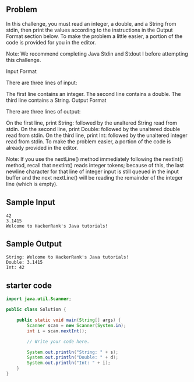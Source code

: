 ## Problem
In this challenge, you must read an integer, a double, and a String from stdin, then print the values according to the instructions in the Output Format section below. To make the problem a little easier, a portion of the code is provided for you in the editor.

Note: We recommend completing Java Stdin and Stdout I before attempting this challenge.

Input Format

There are three lines of input:

The first line contains an integer.
The second line contains a double.
The third line contains a String.
Output Format

There are three lines of output:

On the first line, print String: followed by the unaltered String read from stdin.
On the second line, print Double: followed by the unaltered double read from stdin.
On the third line, print Int: followed by the unaltered integer read from stdin.
To make the problem easier, a portion of the code is already provided in the editor.

Note: If you use the nextLine() method immediately following the nextInt() method, recall that nextInt() reads integer tokens; because of this, the last newline character for that line of integer input is still queued in the input buffer and the next nextLine() will be reading the remainder of the integer line (which is empty).

## Sample Input
```
42
3.1415
Welcome to HackerRank's Java tutorials!
```
## Sample Output
```
String: Welcome to HackerRank's Java tutorials!
Double: 3.1415
Int: 42
```

## starter code
```java
import java.util.Scanner;

public class Solution {

    public static void main(String[] args) {
        Scanner scan = new Scanner(System.in);
        int i = scan.nextInt();

        // Write your code here.

        System.out.println("String: " + s);
        System.out.println("Double: " + d);
        System.out.println("Int: " + i);
    }
}
```